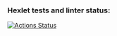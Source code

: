 ### Hexlet tests and linter status:
[![Actions Status](https://github.com/Katteri/fullstack-javascript-project-4/actions/workflows/hexlet-check.yml/badge.svg)](https://github.com/Katteri/fullstack-javascript-project-4/actions)